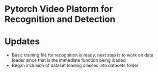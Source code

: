 # Pytorch Video Platorm for Recognition and Detection

# Updates
- Basic training file for recognition is ready, next step is to work on data loader since that is the immediate function being loaded
- Began inclusion of dataset loading classes into datasets folder
